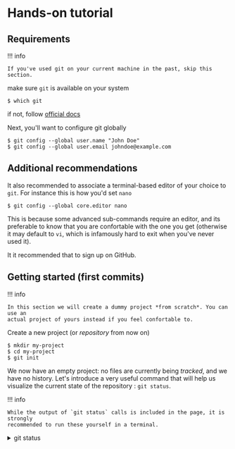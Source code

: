 
# Hands-on tutorial


## Requirements

!!! info

    If you've used git on your current machine in the past, skip this section.

make sure `git` is available on your system
```
$ which git
```
if not, follow [official docs](https://git-scm.com/book/en/v2/Getting-Started-Installing-Git)

Next, you'll want to configure git globally
```
$ git config --global user.name "John Doe"
$ git config --global user.email johndoe@example.com
```

## Additional recommendations

It also recommended to associate a terminal-based editor of your choice to `git`.
For instance this is how you'd set `nano`
```
$ git config --global core.editor nano
```
This is because some advanced sub-commands require an editor, and its preferable
to know that you are confortable with the one you get (otherwise it may default
to `vi`, which is infamously hard to exit when you've never used it).

It it recommended that to sign up on GitHub.

## Getting started (first commits)
!!! info

    In this section we will create a dummy project *from scratch*. You can use an
    actual project of yours instead if you feel confortable to.



Create a new project (or *repository* from now on)
```
$ mkdir my-project
$ cd my-project
$ git init
```
We now have an empty project: no files are currently being *tracked*, and we
have no history. Let's introduce a very useful command that will help us
visualize the current state of the repository : `git status`.

!!! info

    While the output of `git status` calls is included in the page, it is strongly
    recommended to run these yourself in a terminal.

<details><summary> git status </summary>
```

On branch main

No commits yet

nothing to commit (create/copy files and use "git add" to track)
```

</details>

!!! note
    We see that our history tree already contains a default branch named `main`. We explore the concept
    of branches in a following section.


Now let's start by creating some file
```
$ echo "Hello world !" > README.txt
```

and see how this affects the state

<details><summary> git status </summary>
```
On branch main

No commits yet

Untracked files:
  (use "git add <file>..." to include in what will be committed)
    README.txt

nothing added to commit but untracked files present (use "git add" to track)
```
</details>

We see that the file we just created is currently *untracked*, meaning its evolution is not followed by `git`.
The output of `git status` also contains a helpful hint at what to do next to start tracking it:

```
$ git add README.txt
```
<details><summary> git status </summary>
```
On branch main

No commits yet

Changes to be committed:
  (use "git rm --cached <file>..." to unstage)
    new file:   README.txt
```
</details>

We see that `README.txt` is now being *tracked* by the system, but it is not *commited* yet, meaning we haven't created an actual *version* (or *commit*, from now on) in the history. So let's do just that

```
$ git commit -m "Add README.txt"
```

with `-m`, with associate a *message* to our commit.
The message should be *concise* yet *meaningful* and describe the change that was performed.

<details><summary> git status </summary>
```
On branch main
nothing to commit, working tree clean
```
</details>

Hurray ! Now `README.txt` is being tracked by `git` *and* we have a history that should look something like this
(hey, one has to start _somewhere_)

<p align="center">
<img title="one lonely commit" src="https://raw.githubusercontent.com/neutrinoceros/git_course/main/intro/docs/singlecommit_history.png">
</p>
!!! note

    `HEAD` represents our current position in the history. It usually points to the latest commit.
    In the next section we will learn how to *move* it across the history tree.

More interestingly, we can now visualize our brand new history with `git log`, which should output something like this
```
commit 956206c5db49848047ef45161ed9e457dcb5f9a8 (HEAD -> main)
Author: John Doe <johndoe@example.com>
Date:   Mon Nov 28 15:22:38 2022 +0100

    Add README.txt
```

There we see all our most recent commits (just one in this case).

!!! note

    In addition to the rest of our metadata (author, date, commit message), each commit is uniquely identified by a [hash](https://en.wikipedia.org/wiki/Secure_Hash_Algorithms)
    (`956206c5db49848047ef45161ed9e457dcb5f9a8` in the example above). This is an alpha-numeric string
    that is generated by a deterministic but chaotic algorithm, which outputs are *very likely* to be unique
    within a project.

!!! abstract "Excercise"

    Repeat the last few steps: add new files to the index, and commit them


!!! bug "TODO"
    demonstrate how to modify already tracked files (into `git add -u`, `git diff`)


Now we should have a more detailed history

<p align="center">
<img title="one lonely branch" src="https://raw.githubusercontent.com/neutrinoceros/git_course/main/intro/docs/single_branch_linear_history_annotated_1.png">
</p>




## Going back in time

!!! info

    In this section we will learn how to *navigate* the history, i.e., visiting previous versions of the project using `git checkout`

`git checkout` is the go-to command to **change the position of `HEAD` on the history tree**.


Say we want to visualize our project as it was two commits ago. What we want is to displace `HEAD` as

<p align="center">
<img title="one lonely branch" src="https://raw.githubusercontent.com/neutrinoceros/git_course/main/intro/docs/single_branch_linear_history_annotated_2.png">
</p>

This can be done as a *relative* displacement

```
$ git checkout HEAD~2
```

Alternatively, if we know the hash of the exact commit we want to visit, we can use *absolute* displacement. For instance
```
$ git checkout 956206c5db49848047ef45161ed9e457dcb5f9a8
```

!!! note
    While visiting a commit that belongs to the past, we **cannot** commit new changes (time paradoxes are not allowed !)


To get back to our initial state (visit the *present*) of our `main` branch
```
$ git chekcout main
```

To get back to the *previous* position in history, a convenience, akin to `cd -` is
```
$ git checkout -
```

## Using a remote reference

!!! info

    In this section we learn how to synchronise a local copy with a distant remote using `git pull` and `git push`

## Using branches

!!! info

    In this section we will learn how to use history *branches*,
    which are a central and powerful concept at the heart of most development workflows.

### Introdution to branches
A branch can be thought of as an *alternative timeline* in which changes can be made without impacting the state of the `main` history.

A branch may be used to develop a change (say a feature in your code, a section in your paper...), **in isolation**.
Here's what a two-branch history may look like

<p align="center">
<img title="thinking in branches (HEAD on main)" src="https://raw.githubusercontent.com/neutrinoceros/git_course/main/intro/docs/multi_branch_history_annotated_2.png">
</p>

Notice that commits have been made to both branches since their last common ancestor commit.
Indeed, branches allow you to work on multiple aspects of your projects in parallel.
This is also what enables *collaborating* on a project with other persons.

It is best to keep each branch dedicated to a very specific task to avoid overlaps (conflicts).


Again, `HEAD` indicates our current position on the history tree. It can only point to one branch at a time.
Visualizing the current branch on the command line is done like so
```
$ git branch
* main
feature
```
where the `*` char indicates the current position of `HEAD`.

As you may have guessed, the natural way to *switch branch* is to use `git checkout`

```
$ git checkout feature
```

<p align="center">
<img title="thinking in branches (HEAD on branch)" src="https://raw.githubusercontent.com/neutrinoceros/git_course/main/intro/docs/multi_branch_history_annotated_1.png">
</p>

### Creating a new branch
To create a new branch, and position `HEAD` onto it
```
$ git branch feature_2
$ git checkout feature_2
```
Alternatively, this can be accomplished in one command with
```
$ git checkout -b feature_2
```
where `-b` means (you guessed it) "branch".

### Merging back
Reconcilling parallel histories is called *merging*.

```
$ git checkout main
$ git pull
$ git merge --no-ff feature
```
